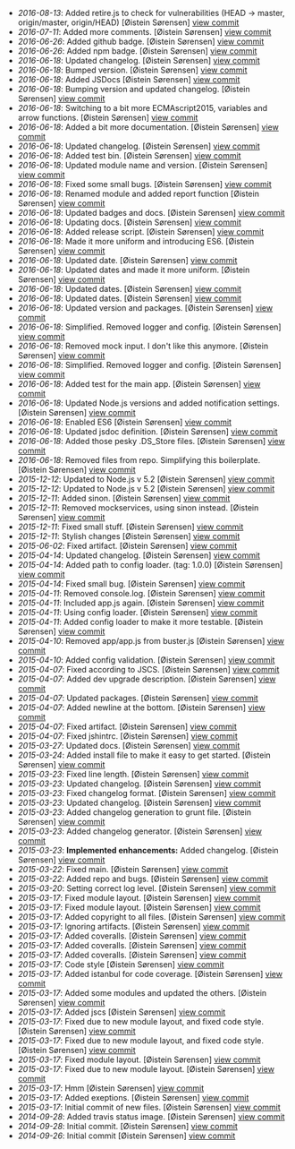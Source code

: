 * _2016-08-13_: Added retire.js to check for vulnerabilities (HEAD -> master, origin/master, origin/HEAD) [Øistein Sørensen] <a href="http://github.com/5orenso/node-simple-boilerplate/commit/c2c818ed6838ac9353086c11d3e605bc61eb97a8">view commit</a>
* _2016-07-11_: Added more comments. [Øistein Sørensen] <a href="http://github.com/5orenso/node-simple-boilerplate/commit/490a7c07d6501ff654e8947bde2b975ba1c5a4be">view commit</a>
* _2016-06-26_: Added github badge. [Øistein Sørensen] <a href="http://github.com/5orenso/node-simple-boilerplate/commit/9a2ec4188802cf3e88f17f537dc333854896def8">view commit</a>
* _2016-06-26_: Added npm badge. [Øistein Sørensen] <a href="http://github.com/5orenso/node-simple-boilerplate/commit/69f5e1d61ba2bf3465d83bb38444405c5907361c">view commit</a>
* _2016-06-18_: Updated changelog. [Øistein Sørensen] <a href="http://github.com/5orenso/node-simple-boilerplate/commit/a774d5615a4d7c490fabf1d6b1dc5bee7690bf5d">view commit</a>
* _2016-06-18_: Bumped version. [Øistein Sørensen] <a href="http://github.com/5orenso/node-simple-boilerplate/commit/c5a7c1d2fd116fc57c93c6fd87a721659c71fbf8">view commit</a>
* _2016-06-18_: Added JSDocs [Øistein Sørensen] <a href="http://github.com/5orenso/node-simple-boilerplate/commit/c1f7dbf5f9c29664c5c3abce638c4115e4ab084f">view commit</a>
* _2016-06-18_: Bumping version and updated changelog. [Øistein Sørensen] <a href="http://github.com/5orenso/node-simple-boilerplate/commit/1d3c791342a9b231667d9877a114bc474bb28ef3">view commit</a>
* _2016-06-18_: Switching to a bit more ECMAscript2015, variables and arrow functions. [Øistein Sørensen] <a href="http://github.com/5orenso/node-simple-boilerplate/commit/e2c1e756ecaeb0f08142a304da05512b08677512">view commit</a>
* _2016-06-18_: Added a bit more documentation. [Øistein Sørensen] <a href="http://github.com/5orenso/node-simple-boilerplate/commit/48c9d86bcda63d5bc4beee4a23f2f82f608be78f">view commit</a>
* _2016-06-18_: Updated changelog. [Øistein Sørensen] <a href="http://github.com/5orenso/node-simple-boilerplate/commit/e1d9cf1f14c0cf6337491de44673d4a9a2e498f9">view commit</a>
* _2016-06-18_: Added test bin. [Øistein Sørensen] <a href="http://github.com/5orenso/node-simple-boilerplate/commit/21269760a3e737cb26f07a5e41ac4f289c7f069c">view commit</a>
* _2016-06-18_: Updated module name and version. [Øistein Sørensen] <a href="http://github.com/5orenso/node-simple-boilerplate/commit/9b7243ff84e99eafe4d555332f47241b57bb1652">view commit</a>
* _2016-06-18_: Fixed some small bugs. [Øistein Sørensen] <a href="http://github.com/5orenso/node-simple-boilerplate/commit/2a846df06ad2581d090f234cbd05df88902bf6b0">view commit</a>
* _2016-06-18_: Renamed module and added report function [Øistein Sørensen] <a href="http://github.com/5orenso/node-simple-boilerplate/commit/528214294a2daeb3bd958ab94bc67e27248a6bed">view commit</a>
* _2016-06-18_: Updated badges and docs. [Øistein Sørensen] <a href="http://github.com/5orenso/node-simple-boilerplate/commit/6f6ac0f96a6b83d7c673dfb43d099075960fa10f">view commit</a>
* _2016-06-18_: Updating docs. [Øistein Sørensen] <a href="http://github.com/5orenso/node-simple-boilerplate/commit/780ec9f24d2bce5ede47d4bbb00d53724588916e">view commit</a>
* _2016-06-18_: Added release script. [Øistein Sørensen] <a href="http://github.com/5orenso/node-simple-boilerplate/commit/bf384bae5f289234a3fc723108e092cd4637b54f">view commit</a>
* _2016-06-18_: Made it more uniform and introducing ES6. [Øistein Sørensen] <a href="http://github.com/5orenso/node-simple-boilerplate/commit/849743bd0011ca634b07cc5c3a39731bc78cdf07">view commit</a>
* _2016-06-18_: Updated date. [Øistein Sørensen] <a href="http://github.com/5orenso/node-simple-boilerplate/commit/938fa6efe7ef443eea7e349ffe428711eb6d6ce6">view commit</a>
* _2016-06-18_: Updated dates and made it more uniform. [Øistein Sørensen] <a href="http://github.com/5orenso/node-simple-boilerplate/commit/69756ee386be2ac872d769a0770287c89973e797">view commit</a>
* _2016-06-18_: Updated dates. [Øistein Sørensen] <a href="http://github.com/5orenso/node-simple-boilerplate/commit/71187cacb2d6d44b7cf70ba91f95d3045568b79b">view commit</a>
* _2016-06-18_: Updated dates. [Øistein Sørensen] <a href="http://github.com/5orenso/node-simple-boilerplate/commit/974df1b60916293a285a6fef00b3725215cae664">view commit</a>
* _2016-06-18_: Updated version and packages. [Øistein Sørensen] <a href="http://github.com/5orenso/node-simple-boilerplate/commit/16cf7788d474448aea2a4f2732a3cef47ed16860">view commit</a>
* _2016-06-18_: Simplified. Removed logger and config. [Øistein Sørensen] <a href="http://github.com/5orenso/node-simple-boilerplate/commit/f3e0b2800502af7cd2d0744b1f8e28686235dd8f">view commit</a>
* _2016-06-18_: Removed mock input. I don't like this anymore. [Øistein Sørensen] <a href="http://github.com/5orenso/node-simple-boilerplate/commit/509264fd31cf940f2e167fb6ecb39ccc093692f5">view commit</a>
* _2016-06-18_: Simplified. Removed logger and config. [Øistein Sørensen] <a href="http://github.com/5orenso/node-simple-boilerplate/commit/0f989231922ae23250be0fef9a6c9659236a03ea">view commit</a>
* _2016-06-18_: Added test for the main app. [Øistein Sørensen] <a href="http://github.com/5orenso/node-simple-boilerplate/commit/41a6ed5a36bcae1bdeb86d9c2facf660a65c903a">view commit</a>
* _2016-06-18_: Updated Node.js versions and added notification settings. [Øistein Sørensen] <a href="http://github.com/5orenso/node-simple-boilerplate/commit/ee0792cdf1d382fce73acc26bd4ad0453f571554">view commit</a>
* _2016-06-18_: Enabled ES6 [Øistein Sørensen] <a href="http://github.com/5orenso/node-simple-boilerplate/commit/ffc93215b26e79f990cb0a4f992ac931b5680324">view commit</a>
* _2016-06-18_: Updated jsdoc definition. [Øistein Sørensen] <a href="http://github.com/5orenso/node-simple-boilerplate/commit/da867f2d0e94bc586e6c2c0a846687a8c377e148">view commit</a>
* _2016-06-18_: Added those pesky .DS_Store files. [Øistein Sørensen] <a href="http://github.com/5orenso/node-simple-boilerplate/commit/6b43bf9376fb94691b3cb9e6278d351dc8364e63">view commit</a>
* _2016-06-18_: Removed files from repo. Simplifying this boilerplate. [Øistein Sørensen] <a href="http://github.com/5orenso/node-simple-boilerplate/commit/11557f1cc69799fdf96b5109a8279644baa996a3">view commit</a>
* _2015-12-12_: Updated to Node.js v 5.2 [Øistein Sørensen] <a href="http://github.com/5orenso/node-simple-boilerplate/commit/70a02628ba103ed61c893aa6bedf417f40be0f3d">view commit</a>
* _2015-12-12_: Updated to Node.js v 5.2 [Øistein Sørensen] <a href="http://github.com/5orenso/node-simple-boilerplate/commit/a4e7248ac38114c4c6980c5b5d056e33ee052ca9">view commit</a>
* _2015-12-11_: Added sinon. [Øistein Sørensen] <a href="http://github.com/5orenso/node-simple-boilerplate/commit/1478a75f139054a2ef6b069f16bcca0d88df7756">view commit</a>
* _2015-12-11_: Removed mockservices, using sinon instead. [Øistein Sørensen] <a href="http://github.com/5orenso/node-simple-boilerplate/commit/b32a4b37d4543abc54960dbef9c58258701d02c1">view commit</a>
* _2015-12-11_: Fixed small stuff. [Øistein Sørensen] <a href="http://github.com/5orenso/node-simple-boilerplate/commit/2e8f1608129833ec8668c6d19425c8d90d5ad419">view commit</a>
* _2015-12-11_: Stylish changes [Øistein Sørensen] <a href="http://github.com/5orenso/node-simple-boilerplate/commit/e883046ec3ebdc627aa150f08e947e81a9c3c17d">view commit</a>
* _2015-06-02_: Fixed artifact. [Øistein Sørensen] <a href="http://github.com/5orenso/node-simple-boilerplate/commit/5fd985064a780ca6fcb731187065adb4d052332a">view commit</a>
* _2015-04-14_: Updated changelog. [Øistein Sørensen] <a href="http://github.com/5orenso/node-simple-boilerplate/commit/d49c90930dfc36f417478f6180ea1f6e8bb31014">view commit</a>
* _2015-04-14_: Added path to config loader. (tag: 1.0.0) [Øistein Sørensen] <a href="http://github.com/5orenso/node-simple-boilerplate/commit/e07897d733e4919d66bbf253b32eb1ae958f0a9c">view commit</a>
* _2015-04-14_: Fixed small bug. [Øistein Sørensen] <a href="http://github.com/5orenso/node-simple-boilerplate/commit/0578c567ceb1b9aae7b81f96b6330270273c85a7">view commit</a>
* _2015-04-11_: Removed console.log. [Øistein Sørensen] <a href="http://github.com/5orenso/node-simple-boilerplate/commit/8df97f2ebbb34b862b15ec85c4fa22b29181dc14">view commit</a>
* _2015-04-11_: Included app.js again. [Øistein Sørensen] <a href="http://github.com/5orenso/node-simple-boilerplate/commit/8abf97e882989cd313431e1f4023174880b36347">view commit</a>
* _2015-04-11_: Using config loader. [Øistein Sørensen] <a href="http://github.com/5orenso/node-simple-boilerplate/commit/7da7120d5d9d063c15928e66d5b5cb311b428e70">view commit</a>
* _2015-04-11_: Added config loader to make it more testable. [Øistein Sørensen] <a href="http://github.com/5orenso/node-simple-boilerplate/commit/061fa7db447f73a30dd89912c4ad9de7efd87d39">view commit</a>
* _2015-04-10_: Removed app/app.js from buster.js [Øistein Sørensen] <a href="http://github.com/5orenso/node-simple-boilerplate/commit/0bbc2732d2830f3a6c4200386119d1d375ecca01">view commit</a>
* _2015-04-10_: Added config validation. [Øistein Sørensen] <a href="http://github.com/5orenso/node-simple-boilerplate/commit/8e494de63fe345cb3f208a66238e73c87f2b44db">view commit</a>
* _2015-04-07_: Fixed according to JSCS. [Øistein Sørensen] <a href="http://github.com/5orenso/node-simple-boilerplate/commit/e7c71b29a33955f9573767d81b32428706d92391">view commit</a>
* _2015-04-07_: Added dev upgrade description. [Øistein Sørensen] <a href="http://github.com/5orenso/node-simple-boilerplate/commit/21bd3497e36cab4b3db2d38ce012a0246e01869c">view commit</a>
* _2015-04-07_: Updated packages. [Øistein Sørensen] <a href="http://github.com/5orenso/node-simple-boilerplate/commit/286ff83bd50b98abb479ec9433bcd05709f64b1e">view commit</a>
* _2015-04-07_: Added newline at the bottom. [Øistein Sørensen] <a href="http://github.com/5orenso/node-simple-boilerplate/commit/9bb8098e888c2d6a1de6aea0cad5db940619cce0">view commit</a>
* _2015-04-07_: Fixed artifact. [Øistein Sørensen] <a href="http://github.com/5orenso/node-simple-boilerplate/commit/d381385003887dfdfac8b54be5a7fea59a1e35da">view commit</a>
* _2015-04-07_: Fixed jshintrc. [Øistein Sørensen] <a href="http://github.com/5orenso/node-simple-boilerplate/commit/e37cec14870e3c5e6f6153b10702cb23c55ab40e">view commit</a>
* _2015-03-27_: Updated docs. [Øistein Sørensen] <a href="http://github.com/5orenso/node-simple-boilerplate/commit/60ffe91459066f862ecc85fa318628842490707b">view commit</a>
* _2015-03-24_: Added install file to make it easy to get started. [Øistein Sørensen] <a href="http://github.com/5orenso/node-simple-boilerplate/commit/4f6c6cc95246e0e7c7968e85b0799be4a42fe616">view commit</a>
* _2015-03-23_: Fixed line length. [Øistein Sørensen] <a href="http://github.com/5orenso/node-simple-boilerplate/commit/e9585cce2b14fc38583aeceadee9d9c3eaa6c326">view commit</a>
* _2015-03-23_: Updated changelog. [Øistein Sørensen] <a href="http://github.com/5orenso/node-simple-boilerplate/commit/bf9739da0be76ce949ed4a1661d072d760f8ab3f">view commit</a>
* _2015-03-23_: Fixed changelog format. [Øistein Sørensen] <a href="http://github.com/5orenso/node-simple-boilerplate/commit/a81b36ea25d8e4b8cc10c1e086bf731d565bd5f1">view commit</a>
* _2015-03-23_: Updated changelog. [Øistein Sørensen] <a href="http://github.com/5orenso/node-simple-boilerplate/commit/33f7e61a4c375d0c599727d01067686f37acc56a">view commit</a>
* _2015-03-23_: Added changelog generation to grunt file. [Øistein Sørensen] <a href="http://github.com/5orenso/node-simple-boilerplate/commit/0a14344ed2da363089773dbbdc41a226cb5f178a">view commit</a>
* _2015-03-23_: Added changelog generator. [Øistein Sørensen] <a href="http://github.com/5orenso/node-simple-boilerplate/commit/bb55c70a629a7a0f06aea6e13533bbb2543a8b20">view commit</a>
* _2015-03-23_: **Implemented enhancements:** Added changelog. [Øistein Sørensen] <a href="http://github.com/5orenso/node-simple-boilerplate/commit/292922e3264bfa16272dbfb00045e9bf648b12c9">view commit</a>
* _2015-03-22_: Fixed main. [Øistein Sørensen] <a href="http://github.com/5orenso/node-simple-boilerplate/commit/c60ea1a68570753698c426f88cc48275f49a0c94">view commit</a>
* _2015-03-22_: Added repo and bugs. [Øistein Sørensen] <a href="http://github.com/5orenso/node-simple-boilerplate/commit/b7b717df66da40fcb5fc27ecd5a019e40808a490">view commit</a>
* _2015-03-20_: Setting correct log level. [Øistein Sørensen] <a href="http://github.com/5orenso/node-simple-boilerplate/commit/ef5c2a7d5b17bb17a6eb0f0dd731d2eece8b45c9">view commit</a>
* _2015-03-17_: Fixed module layout. [Øistein Sørensen] <a href="http://github.com/5orenso/node-simple-boilerplate/commit/853eb42c1d20433a4c3af61b7fdff023ed75a398">view commit</a>
* _2015-03-17_: Fixed module layout. [Øistein Sørensen] <a href="http://github.com/5orenso/node-simple-boilerplate/commit/ae0b3f2168ab711e5e93d380a96240289067cc1b">view commit</a>
* _2015-03-17_: Added copyright to all files. [Øistein Sørensen] <a href="http://github.com/5orenso/node-simple-boilerplate/commit/acae25cbc6e80add9abff3ad1d9216fc59b30ad6">view commit</a>
* _2015-03-17_: Ignoring artifacts. [Øistein Sørensen] <a href="http://github.com/5orenso/node-simple-boilerplate/commit/49d7a1c8f1d5b17bb05f67c1f54c5abd6cdf6564">view commit</a>
* _2015-03-17_: Added coveralls. [Øistein Sørensen] <a href="http://github.com/5orenso/node-simple-boilerplate/commit/ae6c026d31bece860fe0b8c39f547a3a1cb1e531">view commit</a>
* _2015-03-17_: Added coveralls. [Øistein Sørensen] <a href="http://github.com/5orenso/node-simple-boilerplate/commit/acb57d12c1f4c9b9f687ca4efcc4e37ee759092f">view commit</a>
* _2015-03-17_: Added coveralls. [Øistein Sørensen] <a href="http://github.com/5orenso/node-simple-boilerplate/commit/f01b5e8a761bfebf3bb8866e0e96a12199d86d78">view commit</a>
* _2015-03-17_: Code style [Øistein Sørensen] <a href="http://github.com/5orenso/node-simple-boilerplate/commit/171492fd7877361ed54adcb62cb2ee169bad86fb">view commit</a>
* _2015-03-17_: Added istanbul for code coverage. [Øistein Sørensen] <a href="http://github.com/5orenso/node-simple-boilerplate/commit/4ae2f6499cd85f83443d98aa7c723719aef6104b">view commit</a>
* _2015-03-17_: Added some modules and updated the others. [Øistein Sørensen] <a href="http://github.com/5orenso/node-simple-boilerplate/commit/a8b1a8d252126c0792ea32d7fe20c86667591708">view commit</a>
* _2015-03-17_: Added jscs [Øistein Sørensen] <a href="http://github.com/5orenso/node-simple-boilerplate/commit/74d2967fa9ed4f865d42e7f7d2b6e355436cf313">view commit</a>
* _2015-03-17_: Fixed due to new module layout, and fixed code style. [Øistein Sørensen] <a href="http://github.com/5orenso/node-simple-boilerplate/commit/92a364ab4bdfd52fae6a39b537af3a809219a32c">view commit</a>
* _2015-03-17_: Fixed due to new module layout, and fixed code style. [Øistein Sørensen] <a href="http://github.com/5orenso/node-simple-boilerplate/commit/50c00da42bd56832f96f068269b916f0bc1343a7">view commit</a>
* _2015-03-17_: Fixed module layout. [Øistein Sørensen] <a href="http://github.com/5orenso/node-simple-boilerplate/commit/6276e7772b62fea227ff51c8547553ddb19ade20">view commit</a>
* _2015-03-17_: Fixed due to new module layout. [Øistein Sørensen] <a href="http://github.com/5orenso/node-simple-boilerplate/commit/22896264a0036ec8b5a3ae480bfd34f7b07dd07e">view commit</a>
* _2015-03-17_: Hmm [Øistein Sørensen] <a href="http://github.com/5orenso/node-simple-boilerplate/commit/286d0289955fc95b4f5945eca7e5e9d4e2dd7b8e">view commit</a>
* _2015-03-17_: Added exeptions. [Øistein Sørensen] <a href="http://github.com/5orenso/node-simple-boilerplate/commit/05f4cb100e80ef2e75ea6b31e7898bf4db270285">view commit</a>
* _2015-03-17_: Initial commit of new files. [Øistein Sørensen] <a href="http://github.com/5orenso/node-simple-boilerplate/commit/156a644d6b77c18d69b08431f690e3fd841c60ed">view commit</a>
* _2014-09-28_: Added travis status image. [Øistein Sørensen] <a href="http://github.com/5orenso/node-simple-boilerplate/commit/775301d9fed7788cbb96ed9304537aae5003409b">view commit</a>
* _2014-09-28_: Initial commit. [Øistein Sørensen] <a href="http://github.com/5orenso/node-simple-boilerplate/commit/513354651443c6396e843429694b3f292ce5c3c6">view commit</a>
* _2014-09-26_: Initial commit [Øistein Sørensen] <a href="http://github.com/5orenso/node-simple-boilerplate/commit/dcfab116c3433f0cf897b140dbbb60063d3ffbf6">view commit</a>